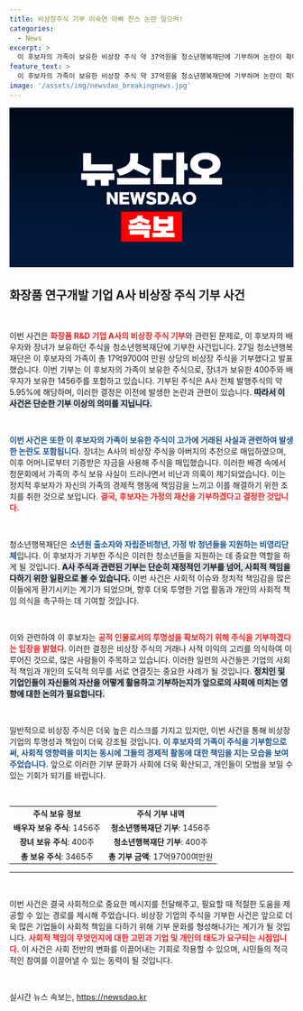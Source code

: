 ```yaml
---
title: 비상장주식 기부 이숙연 아빠 찬스 논란 일으켜!
categories:
  - News
excerpt: >
  이 후보자의 가족이 보유한 비상장 주식 약 37억원을 청소년행복재단에 기부하며 논란이 확대되고 있다. 아빠 찬스 의혹 속, 이 후보자는 사과 후 기부를 결정, 사회적 파장이 주목받고 있다.
feature_text: >
  이 후보자의 가족이 보유한 비상장 주식 약 37억원을 청소년행복재단에 기부하며 논란이 확대되고 있다. 아빠 찬스 의혹 속, 이 후보자는 사과 후 기부를 결정, 사회적 파장이 주목받고 있다.
image: '/assets/img/newsdao_breakingnews.jpg'
---
```


<p><img src="/assets/img/newsdao_breakingnews.jpg" alt="cryptoinkorea 속보" /></p>

<h2 data-ke-size="size26">화장품 연구개발 기업 A사 비상장 주식 기부 사건</h2>

<p data-ke-size="size16">&nbsp;</p>

<p>이번 사건은 <b><span style="color: #ee2323;">화장품 R&amp;D 기업 A사의 비상장 주식 기부</span></b>와 관련된 문제로, 이 후보자의 배우자와 장녀가 보유하던 주식을 청소년행복재단에 기부한 사건입니다. 27일 청소년행복재단은 이 후보자의 가족이 총 17억9700여 만원 상당의 비상장 주식을 기부했다고 발표했습니다. 이번 기부는 이 후보자의 가족이 보유한 주식으로, 장녀가 보유한 400주와 배우자가 보유한 1456주를 포함하고 있습니다. 기부된 주식은 A사 전체 발행주식의 약 5.95%에 해당하며, 이러한 결정은 이전에 발생한 논란과 관련이 있습니다. <b><span style="background-color: #21538527;">따라서 이 사건은 단순한 기부 이상의 의미를 지닙니다.</span></b></p>

<p data-ke-size="size16">&nbsp;</p>

<p><b><span style="color: #1a5490;">이번 사건은 또한 이 후보자의 가족이 보유한 주식이 고가에 거래된 사실과 관련하여 발생한 논란도 포함됩니다.</span></b> 장녀는 A사의 비상장 주식을 아버지의 추천으로 매입하였으며, 이후 어머니로부터 기증받은 자금을 사용해 주식을 매입했습니다. 이러한 배경 속에서 청문회에서 가족의 주식 보유 사실이 드러나면서 비난과 의혹이 제기되었습니다. 이는 정치적 후보자가 자신의 가족의 경제적 행동에 책임감을 느끼고 이를 해결하기 위한 조치를 취한 것으로 보입니다. <b><span style="color: #ee2323;">결국, 후보자는 가정의 재산을 기부하겠다고 결정한 것입니다.</span></b></p>

<p data-ke-size="size16">&nbsp;</p>

<p>청소년행복재단은 <b><span style="color: #1a5490;">소년원 출소자와 자립준비청년, 가정 밖 청년들을 지원하는 비영리단체</span></b>입니다. 이 후보자가 기부한 주식은 이러한 청소년들을 지원하는 데 중요한 역할을 하게 될 것입니다. <b><span style="background-color: #21538527;">A사 주식과 관련된 기부는 단순히 재정적인 기부를 넘어, 사회적 책임을 다하기 위한 일환으로 볼 수 있습니다.</span></b> 이번 사건은 사회적 이슈와 정치적 책임감을 많은 이들에게 환기시키는 계기가 되었으며, 향후 더욱 투명한 기업 활동과 개인의 사회적 책임 의식을 촉구하는 데 기여할 것입니다.</p>

<p data-ke-size="size16">&nbsp;</p>

<p>이와 관련하여 이 후보자는 <b><span style="color: #ee2323;">공적 인물로서의 투명성을 확보하기 위해 주식을 기부하겠다는 입장을 밝혔다</span></b>. 이러한 결정은 비상장 주식의 거래나 사적 이익의 고리를 의식하여 이루어진 것으로, 많은 사람들이 주목하고 있습니다. 이러한 일련의 사건들은 기업의 사회적 책임과 개인의 도덕적 의무를 서로 연결짓는 중요한 사례가 될 것입니다. <b><span style="background-color: #21538527;">정치인 및 기업인들이 자신들의 자산을 어떻게 활용하고 기부하는지가 앞으로의 사회에 미치는 영향에 대한 논의가 필요합니다.</span></b> </p>

<p data-ke-size="size16">&nbsp;</p>

<p>일반적으로 비상장 주식은 더욱 높은 리스크를 가지고 있지만, 이번 사건을 통해 비상장 기업의 투명성과 책임이 더욱 강조될 것입니다. <b><span style="color: #1a5490;">이 후보자의 가족이 주식을 기부함으로써, 사회적 영향력을 미치는 동시에 그들의 경제적 활동에 대한 책임을 지는 모습을 보여주었습니다.</span></b> 앞으로 이러한 기부 문화가 사회에 더욱 확산되고, 개인들이 모범을 보일 수 있는 기회가 되기를 바랍니다.</p>

<p data-ke-size="size16">&nbsp;</p>

<table style="width: 100%; border-collapse: collapse;">
  <tr>
    <td style="text-align: center; height: 17px;"><b>주식 보유 정보</b></td>
    <td style="text-align: center; height: 17px;"><b>주식 기부 내역</b></td>
  </tr>
  <tr>
    <td style="text-align: center; height: 17px;"><b>배우자 보유 주식</b>: 1456주</td>
    <td style="text-align: center; height: 17px;"><b>청소년행복재단 기부</b>: 1456주</td>
  </tr>
  <tr>
    <td style="text-align: center; height: 17px;"><b>장녀 보유 주식</b>: 400주</td>
    <td style="text-align: center; height: 17px;"><b>청소년행복재단 기부</b>: 400주</td>
  </tr>
  <tr>
    <td style="text-align: center; height: 17px;"><b>총 보유 주식</b>: 3465주</td>
    <td style="text-align: center; height: 17px;"><b>총 기부 금액</b>: 17억9700여만원</td>
  </tr>
</table>

<hr>

<p data-ke-size="size16">&nbsp;</p>

<p>이번 사건은 결국 사회적으로 중요한 메시지를 전달해주고, 필요할 때 적절한 도움을 제공할 수 있는 경로를 제시해 주었습니다. 비상장 기업의 주식을 기부한 사건은 앞으로 더욱 많은 기업들이 사회적 책임을 다하기 위해 기부 문화를 형성해나가는 계기가 될 것입니다. <b><span style="color: #ee2323;">사회적 책임이 무엇인지에 대한 고민과 기업 및 개인의 태도가 요구되는 시점입니다.</span></b> 이 사건은 사회 전반의 변화를 이끌어내는 기회로 작용할 수 있으며, 시민들의 적극적인 참여를 이끌어낼 수 있는 동력이 될 것입니다.</p>

<p data-ke-size="size16">&nbsp;</p>
실시간 뉴스 속보는, <a href="https://newsdao.kr" rel="dofollow">https://newsdao.kr</a>


